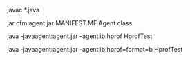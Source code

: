 javac *.java

jar cfm agent.jar MANIFEST.MF Agent.class

java -javaagent:agent.jar -agentlib:hprof HprofTest

java -javaagent:agent.jar -agentlib:hprof=format=b HprofTest


